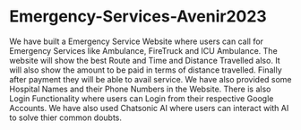# Emergency-Services-Avenir2023
We have built a Emergency Service Website where users can call for Emergency Services like Ambulance, FireTruck and ICU Ambulance. The website will show the best Route and Time and Distance Travelled also. It will also show the amount to be paid in terms of distance travelled. Finally after payment they will be able to avail service. We have also provided some Hospital Names and their Phone Numbers in the Website. There is also Login Functionality where users can Login from their respective Google Accounts. We have also used Chatsonic AI where users can interact with AI to solve thier common doubts. 




